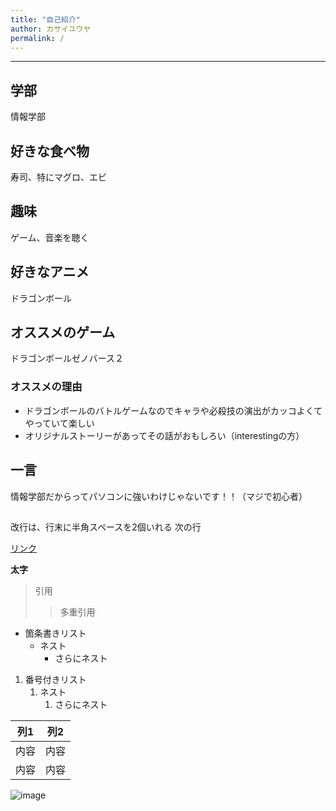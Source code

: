 ```yaml
---
title: "自己紹介"
author: カサイユウヤ
permalink: /
---
```







---
## 学部
情報学部
## 好きな食べ物
寿司、特にマグロ、エビ
## 趣味
ゲーム、音楽を聴く
## 好きなアニメ
ドラゴンボール
## オススメのゲーム
ドラゴンボールゼノバース２
### オススメの理由
- ドラゴンボールのバトルゲームなのでキャラや必殺技の演出がカッコよくてやっていて楽しい
- オリジナルストーリーがあってその話がおもしろい（interestingの方）
## 一言
情報学部だからってパソコンに強いわけじゃないです！！（マジで初心者）
##

改行は、行末に半角スペースを2個いれる
次の行

[リンク](https://www.google.co.jp/)

**太字**

> 引用
>> 多重引用


- 箇条書きリスト
  - ネスト
    - さらにネスト


1. 番号付きリスト
   1. ネスト
      1. さらにネスト


| 列1  | 列2  |
|-----|-----|
| 内容  | 内容  |
| 内容  | 内容  |

![image](/GHPages_WebSite/assets/images/logo-150.png)
